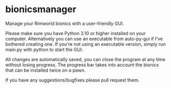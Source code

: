 # bionicsmanager
Manage your Rimworld bionics with a user-friendly GUI.

Please make sure you have Python 3.10 or higher installed on your computer. Alternatively you can use an executable from auto-py-gui if I've bothered creating one.
If you're not using an executable version, simply run main.py with python to start the GUI.

All changes are automatically saved, you can close the program at any time without losing progress.
The progress bar takes into account the bionics that can be installed twice on a pawn.

If you have any suggestions/bugfixes please pull request them.
